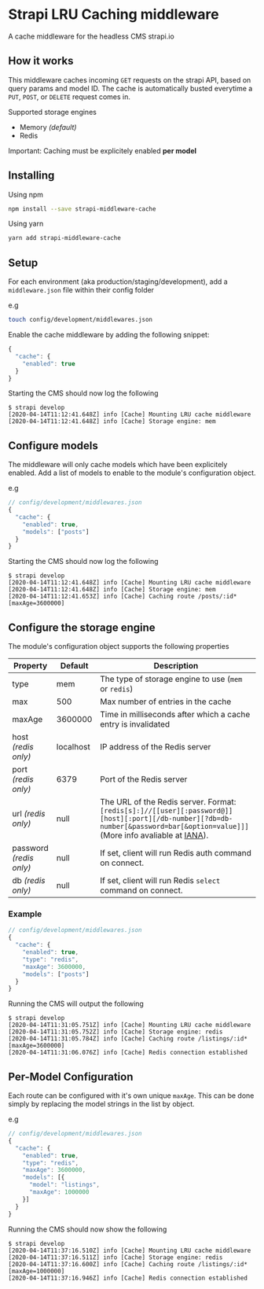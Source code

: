 # Strapi LRU Caching middleware

A cache middleware for the headless CMS strapi.io

## How it works

This middleware caches incoming `GET` requests on the strapi API, based on query params and model ID.
The cache is automatically busted everytime a `PUT`, `POST`, or `DELETE` request comes in.

Supported storage engines
* Memory _(default)_
* Redis

Important: Caching must be explicitely enabled **per model**

## Installing

Using npm

```bash
npm install --save strapi-middleware-cache
```

Using yarn

```bash
yarn add strapi-middleware-cache
```

## Setup

For each environment (aka production/staging/development), add a `middleware.json` file within their config folder

e.g

```bash
touch config/development/middlewares.json
```

Enable the cache middleware by adding the following snippet:

```javascript
{
  "cache": {
    "enabled": true
  }
}
```

Starting the CMS should now log the following

```
$ strapi develop
[2020-04-14T11:12:41.648Z] info [Cache] Mounting LRU cache middleware
[2020-04-14T11:12:41.648Z] info [Cache] Storage engine: mem
```

## Configure models

The middleware will only cache models which have been explicitely enabled.
Add a list of models to enable to the module's configuration object.


e.g

```javascript
// config/development/middlewares.json
{
  "cache": {
    "enabled": true,
    "models": ["posts"]
  }
}
```

Starting the CMS should now log the following

```
$ strapi develop
[2020-04-14T11:12:41.648Z] info [Cache] Mounting LRU cache middleware
[2020-04-14T11:12:41.648Z] info [Cache] Storage engine: mem
[2020-04-14T11:12:41.653Z] info [Cache] Caching route /posts/:id* [maxAge=3600000]
```

## Configure the storage engine

The module's configuration object supports the following properties

| Property                        | Default   | Description                                                   |
| ------------------------------- | --------- | --------------------------------------------------------------|
| type                            | mem       | The type of storage engine to use (`mem` or `redis`)          |
| max                             | 500       | Max number of entries in the cache                            |
| maxAge                          | 3600000   | Time in milliseconds after which a cache entry is invalidated |
| host _(redis only)_             | localhost | IP address of the Redis server                                |
| port _(redis only)_             | 6379      | Port of the Redis server                                      |
| url _(redis only)_              | null      | The URL of the Redis server. Format: `[redis[s]:]//[[user][:password@]][host][:port][/db-number][?db=db-number[&password=bar[&option=value]]]` (More info avaliable at [IANA](http://www.iana.org/assignments/uri-schemes/prov/redis)).                                       |
| password _(redis only)_         | null      | If set, client will run Redis auth command on connect.|
| db _(redis only)_               | null      | If set, client will run Redis `select` command on connect. |


### Example

```javascript
// config/development/middlewares.json
{
  "cache": {
    "enabled": true,
    "type": "redis",
    "maxAge": 3600000,
    "models": ["posts"]
  }
}
```

Running the CMS will output the following

```
$ strapi develop
[2020-04-14T11:31:05.751Z] info [Cache] Mounting LRU cache middleware
[2020-04-14T11:31:05.752Z] info [Cache] Storage engine: redis
[2020-04-14T11:31:05.784Z] info [Cache] Caching route /listings/:id* [maxAge=3600000]
[2020-04-14T11:31:06.076Z] info [Cache] Redis connection established
```

## Per-Model Configuration

Each route can be configured with it's own unique `maxAge`. This can be done simply
by replacing the model strings in the list by object.

e.g

```javascript
// config/development/middlewares.json
{
  "cache": {
    "enabled": true,
    "type": "redis",
    "maxAge": 3600000,
    "models": [{
      "model": "listings",
      "maxAge": 1000000
    }]
  }
}
```

Running the CMS should now show the following

```
$ strapi develop
[2020-04-14T11:37:16.510Z] info [Cache] Mounting LRU cache middleware
[2020-04-14T11:37:16.511Z] info [Cache] Storage engine: redis
[2020-04-14T11:37:16.600Z] info [Cache] Caching route /listings/:id* [maxAge=1000000]
[2020-04-14T11:37:16.946Z] info [Cache] Redis connection established
```

